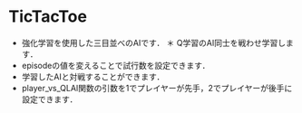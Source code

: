 # TicTacToe
* 強化学習を使用した三目並べのAIです．
＊ Q学習のAI同士を戦わせ学習します．
* episodeの値を変えることで試行数を設定できます．
* 学習したAIと対戦することができます．
* player_vs_QLAI関数の引数を1でプレイヤーが先手，2でプレイヤーが後手に設定できます．
